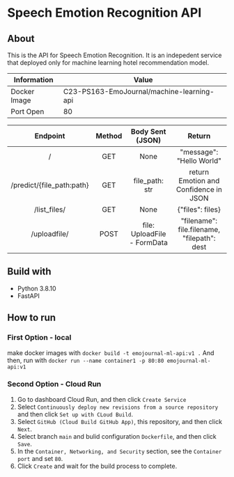 # Speech Emotion Recognition API

## About
This is the API for Speech Emotion Recognition. It is an indepedent service that deployed only for machine learning hotel recommendation model.

| Information  | Value                                  |
|--------------|----------------------------------------|
| Docker Image | C23-PS163-EmoJournal/machine-learning-api |
|   Port Open  |                  80                  |

| Endpoint | Method |           Body Sent (JSON)          |                 Return                |
|:--------:|:------:|:-----------------------------------:|:------------------------------------------:|
|     /    |   GET  |                 None                |            "message": "Hello World"            |
|     /predict/{file_path:path}    |  GET  | file_path: str | return Emotion and Confidence in JSON |
|     /list_files/    |  GET  | None | {"files": files} |
|     /uploadfile/    |  POST  | file: UploadFile - FormData | "filename": file.filename, "filepath": dest |

## Build with
- Python 3.8.10
- FastAPI

## How to run
### First Option - local
make docker images with `docker build -t emojournal-ml-api:v1 .`
And then, 
run with `docker run --name container1 -p 80:80 emojournal-ml-api:v1`

### Second Option - Cloud Run
1. Go to dashboard Cloud Run, and then click `Create Service`
2. Select `Continuously deploy new revisions from a source repository` and then click `Set up with CLoud Build`.
3. Select `GitHub (Cloud Build GitHub App)`, this repository, and then click `Next`. 
4. Select branch `main` and bulid configuration `Dockerfile`, and then click `Save`.
5. In the `Container, Networking, and Security` section, see the `Container port` and set `80`.
6. Click `Create` and wait for the build process to complete.